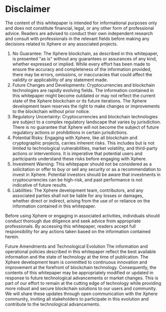 # Disclaimer

The content of this whitepaper is intended for informational purposes only and does not constitute financial, legal, or any other form of professional advice. Readers are advised to conduct their own independent research and consult with professionals in the relevant fields before making any decisions related to Xphere or any associated projects.

1. No Guarantee: The Xphere blockchain, as described in this whitepaper, is presented "as is" without any guarantees or assurances of any kind, whether expressed or implied. While every effort has been made to ensure the accuracy and completeness of the information provided, there may be errors, omissions, or inaccuracies that could affect the validity or applicability of any statement made.
2. Future Changes and Developments: Cryptocurrencies and blockchain technologies are rapidly evolving fields. The information contained in this whitepaper might become outdated or may not reflect the current state of the Xphere blockchain or its future iterations. The Xphere development team reserves the right to make changes or improvements to the blockchain without prior notice.
3. Regulatory Uncertainty: Cryptocurrencies and blockchain technologies are subject to a complex regulatory landscape that varies by jurisdiction. There is no guarantee that Xphere will not become the subject of future regulatory actions or prohibitions in certain jurisdictions.
4. Potential Risks: Engaging with Xphere, like all blockchain and cryptographic projects, carries inherent risks. This includes but is not limited to technological vulnerabilities, market volatility, and third-party actions or interventions. It is imperative that potential users and participants understand these risks before engaging with Xphere.
5. Investment Warning: This whitepaper should not be considered as a solicitation or offer to buy or sell any security or as a recommendation to invest in Xphere. Potential investors should be aware that investments in cryptocurrencies can be high-risk, and past performance is not indicative of future results.
6. Liabilities: The Xphere development team, contributors, and any associated parties shall not be liable for any losses or damages, whether direct or indirect, arising from the use of or reliance on the information contained in this whitepaper.

Before using Xphere or engaging in associated activities, individuals should conduct thorough due diligence and seek advice from appropriate professionals. By accessing this whitepaper, readers accept full responsibility for any actions taken based on the information contained herein.

Future Amendments and Technological Evolution The information and operational policies described in this whitepaper reflect the best available information and the state of technology at the time of publication. The Xphere development team is committed to continuous innovation and improvement at the forefront of blockchain technology. Consequently, the contents of this whitepaper may be appropriately modified or updated in response to future technological advancements or market changes. This is part of our effort to remain at the cutting edge of technology while providing more robust and secure blockchain solutions to our users and community. We will share these updates through open communication with the Xphere community, inviting all stakeholders to participate in this evolution and contribute to the technological advancements.











